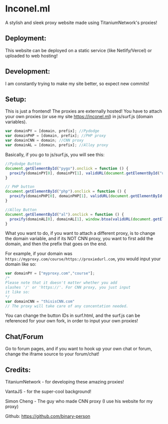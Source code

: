 # Inconel.ml
A stylish and sleek proxy website made using TitaniumNetwork's proxies!

## Deployment:
This website can be deployed on a static service (like Netlify/Vercel) or uploaded to web hosting!

## Development:
I am constantly trying to make my site better, so expect new commits!

## Setup:
This is just a frontend! The proxies are externally hosted! You have to attach your own proxies (or use my site https://inconel.ml) in js/surf.js (domain variables).

```javascript
var domainPY = [domain, prefix]; //Pydodge
var domainPHP = [domain, prefix]; //PHP proxy
var domainCNN = domain; //CNN proxy
var domainAL = [domain, prefix]; //Alloy proxy
```

Basically, if you go to js/surf.js, you will see this:
```javascript
//Pydodge Button
document.getElementById("pygo").onclick = function () {
  proxify(domainPY[0], domainPY[1], validURL(document.getElementById("url").value))
}

// PHP button
document.getElementById("php").onclick = function () {
  proxify(domainPHP[0], domainPHP[1], validURL(document.getElementById("url").value))
}

//Alloy Button
document.getElementById("al").onclick = function () {
  proxify(domainAL[0], domainAL[1], window.btoa(validURL(document.getElementById("url").value)))
}
```
What you want to do, if you want to attach a different proxy, is to change the domain variable, and if its NOT CNN proxy, you want to first add the domain, and then the prefix that goes on the end.

For example, if your domain was `https://myproxy.com/course/https://proxiedurl.com`, you would input your domain like so:

```javascript
var domainPY = ["myproxy.com","course"];
/*
Please note that it doesn't matter whether you add 
slashes '/' or 'https://'. For CNN proxy, you just input 
it like so:
*/
var domainCNN = "thisisCNN.com"
// The proxy will take care of any concentation needed.
```

You can change the button IDs in surf.html, and the surf.js can be referenced for your own fork, in order to input your own proxies!

## Chat/Forum
Go to forum pages, and if you want to hook up your own chat or forum, change the iframe source to your forum/chat!

## Credits:
TitaniumNetwork - for developing these amazing proxies!

VantaJS - for the super-cool background!

Simon Cheng - The guy who made CNN proxy (I use his website for my proxy)

Github: https://github.com/binary-person
